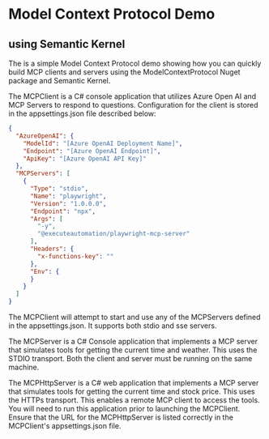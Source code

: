 # Model Context Protocol Demo
## using Semantic Kernel

The is a simple Model Context Protocol demo showing how you can quickly build MCP clients and servers using the ModelContextProtocol Nuget package and Semantic Kernel.

The MCPClient is a C# console application that utilizes Azure Open AI and MCP Servers to respond to questions. Configuration for the client is stored in the appsettings.json file described below:

```json
{
  "AzureOpenAI": {
    "ModelId": "[Azure OpenAI Deployment Name]",
    "Endpoint": "[Azure OpenAI Endpoint]",
    "ApiKey": "[Azure OpenAI API Key]"
  },
  "MCPServers": [
    {
      "Type": "stdio",
      "Name": "playwright",
      "Version": "1.0.0.0",
      "Endpoint": "npx",
      "Args": [
        "-y",
        "@executeautomation/playwright-mcp-server"
      ],
      "Headers": {
        "x-functions-key": ""
      },
      "Env": {
      }
    }
  ]
}
```
The MCPClient will attempt to start and use any of the MCPServers defined in the appsettings.json. It supports both stdio and sse servers.

The MCPServer is a C# Console application that implements a MCP server that simulates tools for getting the current time and weather. This uses the STDIO transport. Both the client and server must be running on the same machine.

The MCPHttpServer is a C# web application that implements a MCP server that simulates tools for getting the current time and stock price. This uses the HTTPs transport. This enables a remote MCP client to access the tools. You will need to run this application prior to launching the MCPClient. Ensure that the URL for the MCPHttpServer is listed correctly in the MCPClient's appsettings.json file.

